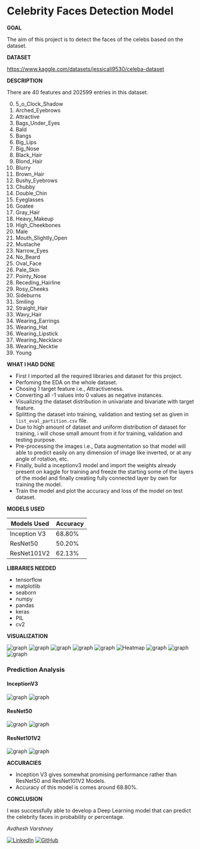 # Celebrity Faces Detection Model 

**GOAL**

The aim of this project is to detect the faces of the celebs based on the dataset.

**DATASET**

https://www.kaggle.com/datasets/jessicali9530/celeba-dataset

**DESCRIPTION**

There are 40 features and 202599 entries in this dataset.

0. 5_o_Clock_Shadow
1. Arched_Eyebrows
2. Attractive
3. Bags_Under_Eyes
4. Bald
5. Bangs
6. Big_Lips
7. Big_Nose
8. Black_Hair
9. Blond_Hair
10. Blurry
11. Brown_Hair
12. Bushy_Eyebrows
13. Chubby
14. Double_Chin
15. Eyeglasses
16. Goatee
17. Gray_Hair
18. Heavy_Makeup
19. High_Cheekbones
20. Male
21. Mouth_Slightly_Open
22. Mustache
23. Narrow_Eyes
24. No_Beard
25. Oval_Face
26. Pale_Skin
27. Pointy_Nose
28. Receding_Hairline
29. Rosy_Cheeks
30. Sideburns
31. Smiling
32. Straight_Hair
33. Wavy_Hair
34. Wearing_Earrings
35. Wearing_Hat
36. Wearing_Lipstick
37. Wearing_Necklace
38. Wearing_Necktie
39. Young

**WHAT I HAD DONE**

* First I imported all the required libraries and dataset for this project.
* Perfoming the EDA on the whole dataset.
* Chosing 1 target feature i.e., Attractiveness.
* Converting all -1 values into 0 values as negative instances.
* Visualizing the dataset distribution in univariate and bivariate with target feature.
* Splitting the dataset into training, validation and testing set as given in `list_eval_partition.csv` file.
* Due to high amount of dataset and uniform distribution of dataset for training, i will chose small amount from it for training, validation and testing purpose.
* Pre-processing the images i.e., Data augmentation so that model will able to predict easily on any dimension of image like inverted, or at any angle of rotation, etc.
* Finally, build a inceptionv3 model and import the weights already present on kaggle for training and freeze the starting some of the layers of the model and finally creating fully connected layer by own for training the model.
* Train the model and plot the accuracy and loss of the model on test dataset.


**MODELS USED**

| Models Used  | Accuracy |
|--------------|----------|
| Inception V3 | 68.80%   |
| ResNet50     | 50.20%   |
| ResNet101V2  | 62.13%   |

**LIBRARIES NEEDED**

* tensorflow
* matplotlib
* seaborn
* numpy
* pandas
* keras
* PIL
* cv2



**VISUALIZATION**

![graph](./Images/Attractive_distribution.png)
![graph](./Images/lefteye_x_and_lefteye_y.png)
![graph](./Images/righteye_x_and_righteye_y.png)
![graph](./Images/leftmouth_x_and_leftmouth_y.png)
![graph](./Images/rightmouth_x_and_rightmouth_y.png)
![Heatmap](./Images/nose_x_and_nose_y.png)
![graph](./Images/x_1_and_y_1.png)
![graph](./Images/width_and_height.png)
![graph](./Images/data_augmentation.png)


### Prediction Analysis 

#### InceptionV3

![graph](./Images/accuracy_inception.png)
![graph](./Images/loss_function_inception.png)


#### ResNet50

![graph](./Images/accuracy_resnet50.png)
![graph](./Images/loss_function_resnet50.png)


#### ResNet101V2

![graph](./Images/accuracy_resnet101v2.png)
![graph](./Images/loss_function_resnet101v2.png)



**ACCURACIES**

- Inception V3 gives somewhat promising performance rather than ResNet50 and ResNet101V2 Models.
- Accuracy of this model is comes around 68.80%.

**CONCLUSION**

I was successfully able to develop a Deep Learning model that can predict the celebrity faces in probability or percentage.


*Avdhesh Varshney*

[![LinkedIn](https://img.shields.io/badge/linkedin-%230077B5.svg?style=for-the-badge&logo=linkedin&logoColor=white)](https://www.linkedin.com/in/avdhesh-varshney/)  [![GitHub](https://img.shields.io/badge/github-%23121011.svg?style=for-the-badge&logo=github&logoColor=white)](https://github.com/Avdhesh-Varshney)

